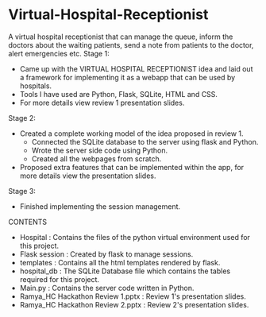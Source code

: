 # Virtual-Hospital-Receptionist
A virtual hospital receptionist that can manage the queue, inform the doctors about the waiting patients, send a note from patients to the doctor, alert emergencies etc. 
Stage 1:
  - Came up with the VIRTUAL HOSPITAL RECEPTIONIST idea and laid out a framework for implementing it as a webapp that can be used by hospitals.
  - Tools I have used are Python, Flask, SQLite, HTML and CSS.
  - For more details view review 1 presentation slides.

Stage 2:
  - Created a complete working model of the idea proposed in review 1.
    * Connected the SQLite database to the server using flask and Python.
    * Wrote the server side code using Python.
    * Created all the webpages from scratch.
  - Proposed extra features that can be implemented within the app, for more details view the presentation slides.

Stage 3:
  - Finished implementing the session management.

CONTENTS
  - Hospital : Contains the files of the python virtual environment used for this project.
  - Flask session : Created by flask to manage sessions.
  - templates : Contains all the html templates rendered by flask.
  - hospital_db : The SQLite Database file which contains the tables required for this project.
  - Main.py : Contains the server code written in Python.
  - Ramya_HC Hackathon Review 1.pptx : Review 1's presentation slides.
  - Ramya_HC Hackathon Review 2.pptx : Review 2's presentation slides.
